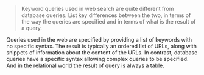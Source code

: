 > Keyword queries used in web search are quite different from database queries.
> List key differences between the two, in terms of the way the queries are
> specified and in terms of what is the result of a query.

Queries used in the web are specified by providing a list of keywords with no specific syntax. The result is typically an ordered list of URLs, along with snippets
of information about the content of the URLs. In contrast, database queries have a specific syntax allowing complex queries to be specified. And in the relational world the result of query is always a table.
